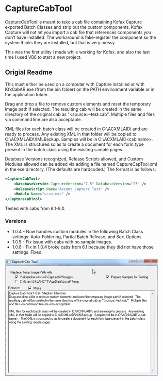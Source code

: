 # CaptureCabTool

CaptureCabTool is meant to take a cab file containing Kofax Capture exported Batch Classes and strip out the custom components.  Kofax Capture will not let you import a cab file that references components you don't have installed.  The workaround is fake-register the component so the system thinks they are installed, but that is very messy.

This was the first utility I made while working for Kofax, and also the last time I used VB6 to start a new project.

## Origial Readme

This must either be used on a computer with Capture installed or with KfxCabAR.exe (from the bin folder) on the PATH environment variable or in the application folder.

Drag and drop a file to remove custom elements and reset the temporary image path if selected.  The resulting cab will be created in the same directory of the original cab as "\<source>-test.cab".  Multiple files and files via command line are also acceptable.

XML files for each batch class will be created in C:\ACXMLAID\ and are ready to process.  Any existing XML in that folder will be copied to C:\ACXMLAID\XMLBackup.  Samples will be in C:\ACXMLAID\<cab name>.  The XML is structured so as to create a document for each form type present in the batch class using the existing sample pages.

Database Versions recognized, Release Scripts allowed, and Custom Modules allowed can be added via adding a file named CaptureCapTool.xml in the exe directory.  (The defaults are hardcoded.)  The format is as follows:

```xml
<CaptureCabTool>
    <DatabaseVersion CaptureVersion="7.5" DatabaseVersion="23" />
    <ReleaseScript Name="Ascent Capture Text" />
    <Module Name="scan.exe" />
</CaptureCabTool>
```

Tested with cabs from 6.1-8.0.

### Versions

- 1.0.4 - Now handles custom modules in the following Batch Class settings: Auto-Foldering, Partial Batch Release, and Sort Options
- 1.0.5 - Fix issue with cabs with no sample images.
- 1.0.6 - Fix in 1.0.4 broke cabs from 6.1 because they did not have those settings.  Fixed.

![CaptureCabTool screenshot](CaptureCabTool.png)